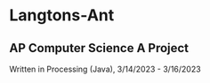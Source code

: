 # Langtons-Ant
## AP Computer Science A Project

Written in Processing (Java), 3/14/2023 - 3/16/2023
